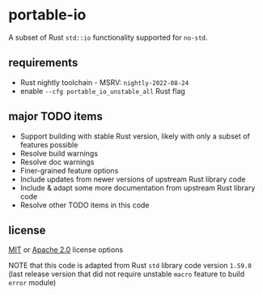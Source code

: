 # portable-io

A subset of Rust `std::io` functionality supported for `no-std`.

## requirements

- Rust nightly toolchain - MSRV: `nightly-2022-08-24`
- enable `--cfg portable_io_unstable_all` Rust flag

## major TODO items

- Support building with stable Rust version, likely with only a subset of features possible
- Resolve build warnings
- Resolve doc warnings
- Finer-grained feature options
- Include updates from newer versions of upstream Rust library code
- Include & adapt some more documentation from upstream Rust library code
- Resolve other TODO items in this code

## license

[MIT](./LICENSE-MIT) or [Apache 2.0](./LICENSE-APACHE) license options

NOTE that this code is adapted from Rust `std` library code version `1.59.0`
(last release version that did not require unstable `macro` feature to build `error` module)
